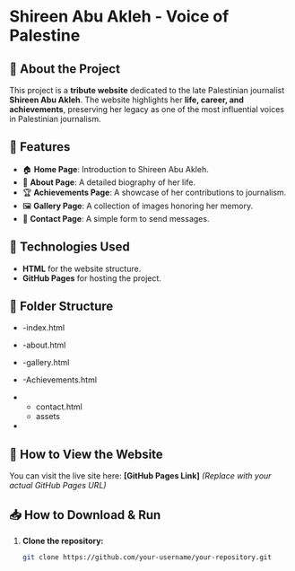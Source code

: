 # **Shireen Abu Akleh - Voice of Palestine**  

## 📖 About the Project  
This project is a **tribute website** dedicated to the late Palestinian journalist **Shireen Abu Akleh**. The website highlights her **life, career, and achievements**, preserving her legacy as one of the most influential voices in Palestinian journalism.  

## 🌟 Features  
- 🏠 **Home Page**: Introduction to Shireen Abu Akleh.  
- 📖 **About Page**: A detailed biography of her life.  
- 🏆 **Achievements Page**: A showcase of her contributions to journalism.  
- 🖼️ **Gallery Page**: A collection of images honoring her memory.  
- 📩 **Contact Page**: A simple form to send messages.  

## 🚀 Technologies Used  
- **HTML** for the website structure.    
- **GitHub Pages** for hosting the project.  

## 📂 Folder Structure  
- -index.html
- -about.html
- -gallery.html
- -Achievements.html
- - contact.html
  - assets
 
- 
## 📌 How to View the Website  
You can visit the live site here: **[GitHub Pages Link]** *(Replace with your actual GitHub Pages URL)*  

## 📥 How to Download & Run  
1. **Clone the repository:**  
   ```bash
   git clone https://github.com/your-username/your-repository.git
